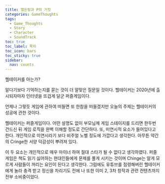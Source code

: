 ```yaml
---
title: 엘든링과 P의 거짓
categories: GameThoughts
tags:
  - Game_Thoughts
  - Story
  - Character
  - SoundTrack
toc: true
toc_label: 목차
toc_icon: bars
toc_sticky: true
sidebar:
  nav: counts
---
```

헬테이커를 아는가?

알다기보다 기억하는지를 묻는 것이 더 알맞은 질문일 것이다.
헬테이커는 2020년에 출시되자마자 인터넷을 뜨겁게 달군 퍼즐게임이다.

언제나 그렇듯 게임에 관하여 떠들면 또 한참을 떠들겠지만 오늘의 주제는 헬테이커의 성공에 관한 것이다.

헬테이커는 퍼즐게임이다. 어떤 설명도 없이 부모님께 게임 스테이지를 드리면 한두번 건드신 뒤 게임 로직을 완벽 이해할 정도로 간단하다.
또, 미연시적 요소가 들어있다고 한다. 개인적으로 미연시라기 보다 비주얼 노벨 정도에 가깝다고 생각한다. 아무튼 약간의 Cringe한 서양 덕감성이 뿌려져 있다.

이 두 요소는 개인적으로 매우 마이너 하여 절대 스타가 될 수 없다고 생각하였다. 퍼즐 게임은 책도 읽기 싫어하는 현대인들에게 문제를 풀게 시키는 것이며 Chinge는 알게 모르게 사람들이 꺼리는 요인이 된다고 생각한다. 그럼에도 유튜브를 점령해버린 헬테이커에게 놀라 충격 받고 정신을 차리기도 전에 나 또한 이미 2, 3차 창작과 관련 컨텐츠까지 전부 소비중이었다.
